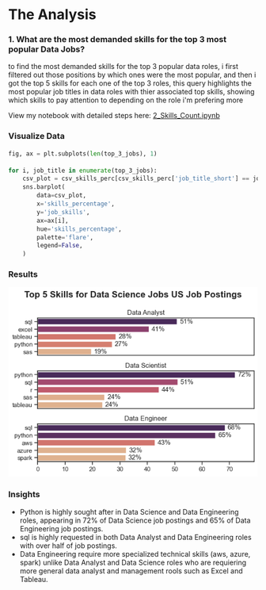# The Analysis

### 1. What are the most demanded skills for the top 3 most popular Data Jobs?
to find the most demanded skills for the top 3 popular data roles, i first filtered out those positions by which ones were the most popular, and then i got the top 5 skills for each one of the top 3 roles, this query highlights the most popular job titles in data roles with thier associated top skills, showing which skills to pay attention to depending on the role i'm prefering more

 View my notebook with detailed steps here:
 [2_Skills_Count.ipynb](2_Skills_Count.ipynb)

### Visualize Data

```python
fig, ax = plt.subplots(len(top_3_jobs), 1)

for i, job_title in enumerate(top_3_jobs):
    csv_plot = csv_skills_perc[csv_skills_perc['job_title_short'] == job_title].head(5)
    sns.barplot(
        data=csv_plot,
        x='skills_percentage',
        y='job_skills',
        ax=ax[i],
        hue='skills_percentage',
        palette='flare',
        legend=False,
    )
```

### Results
![Visulaization of Top Skills for Data Roles](Images/skill_demand_all_data_roles.png)

### Insights

- Python is highly sought after in Data Science and Data Engineering roles, appearing in 72% of Data Science job postings and 65% of Data Engineering job postings.
- sql is highly requested in both Data Analyst and Data Engineering roles with over half of job postings.
- Data Engineering require more  specialized technical skills (aws, azure, spark) unlike Data Analyst and Data Science roles who are requiering more general data analyst and management rools such as Excel and Tableau.